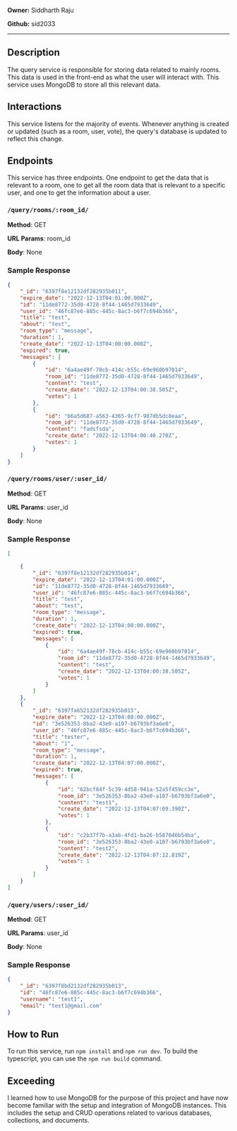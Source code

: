 **Owner:** Siddharth Raju

**Github:** sid2033

---

## Description

The query service is responsible for storing data related to mainly rooms. This data is used in the front-end as what the user will interact with. This service uses MongoDB to store all this relevant data.

## Interactions

This service listens for the majority of events. Whenever anything is created or updated (such as a room, user, vote), the query's database is updated to reflect this change.

## Endpoints

This service has three endpoints. One endpoint to get the data that is relevant to a room, one to get all the room data that is relevant to a specific user, and one to get the information about a user.

### `/query/rooms/:room_id/`

**Method**: GET

**URL Params**: room_id

**Body**: None

### Sample Response

```JSON
{
    "_id": "6397f8e12132df282935b011",
    "expire_date": "2022-12-13T04:01:00.000Z",
    "id": "11de8772-35d0-4728-8f44-1465d7933649",
    "user_id": "46fc87e6-885c-445c-8ac3-b6f7c694b366",
    "title": "test",
    "about": "test",
    "room_type": "message",
    "duration": 1,
    "create_date": "2022-12-13T04:00:00.000Z",
    "expired": true,
    "messages": [
        {
            "id": "6a4ae49f-78cb-414c-b55c-69e960b97014",
            "room_id": "11de8772-35d0-4728-8f44-1465d7933649",
            "content": "test",
            "create_date": "2022-12-13T04:00:38.505Z",
            "votes": 1
        },
        {
            "id": "b6a5d687-a563-4365-9cf7-987db5dc8eaa",
            "room_id": "11de8772-35d0-4728-8f44-1465d7933649",
            "content": "fadsfsda",
            "create_date": "2022-12-13T04:00:40.270Z",
            "votes": 1
        }
    ]
}
```

### `/query/rooms/user/:user_id/`

**Method**: GET

**URL Params**: user_id

**Body**: None

### Sample Response

```JSON
[

    {
        "_id": "6397f8e12132df282935b014",
        "expire_date": "2022-12-13T04:01:00.000Z",
        "id": "11de8772-35d0-4728-8f44-1465d7933649",
        "user_id": "46fc87e6-885c-445c-8ac3-b6f7c694b366",
        "title": "test",
        "about": "test",
        "room_type": "message",
        "duration": 1,
        "create_date": "2022-12-13T04:00:00.000Z",
        "expired": true,
        "messages": [
            {
                "id": "6a4ae49f-78cb-414c-b55c-69e960b97014",
                "room_id": "11de8772-35d0-4728-8f44-1465d7933649",
                "content": "test",
                "create_date": "2022-12-13T04:00:38.505Z",
                "votes": 1
            }
        ]
    },
    {
        "_id": "6397fa652132df282935b015",
        "expire_date": "2022-12-13T04:08:00.000Z",
        "id": "3e526353-8ba2-43e0-a107-b6793bf3a6e0",
        "user_id": "46fc87e6-885c-445c-8ac3-b6f7c694b366",
        "title": "tester",
        "about": "1",
        "room_type": "message",
        "duration": 1,
        "create_date": "2022-12-13T04:07:00.000Z",
        "expired": true,
        "messages": [
            {
                "id": "62bcf84f-5c39-4d58-941a-52a5f459cc3e",
                "room_id": "3e526353-8ba2-43e0-a107-b6793bf3a6e0",
                "content": "test1",
                "create_date": "2022-12-13T04:07:09.390Z",
                "votes": 1
            },
            {
                "id": "c2b37f7b-a3ab-4fd1-ba26-b587046b54ba",
                "room_id": "3e526353-8ba2-43e0-a107-b6793bf3a6e0",
                "content": "test2",
                "create_date": "2022-12-13T04:07:12.819Z",
                "votes": 1
            }
        ]
    }
]
```

### `/query/users/:user_id/`

**Method**: GET

**URL Params**: user_id

**Body**: None

### Sample Response

```JSON
{
    "_id": "6397f8bd2132df282935b013",
    "id": "46fc87e6-885c-445c-8ac3-b6f7c694b366",
    "username": "test1",
    "email": "test1@gmail.com"
}
```

## How to Run

To run this service, run `npm install` and `npm run dev`. To build the typescript, you can use the `npm run build` command.

## Exceeding

I learned how to use MongoDB for the purpose of this project and have now become familiar with the setup and integration of MongoDB instances. This includes the setup and CRUD operations related to various databases, collections, and documents.
